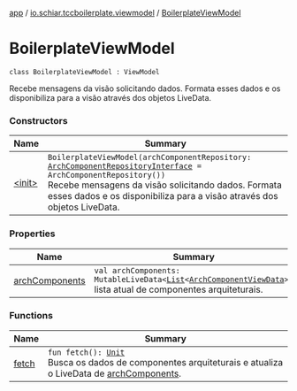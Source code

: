 [app](../../index.md) / [io.schiar.tccboilerplate.viewmodel](../index.md) / [BoilerplateViewModel](./index.md)

# BoilerplateViewModel

`class BoilerplateViewModel : ViewModel`

Recebe mensagens da visão solicitando dados.
Formata esses dados e os disponibiliza para a visão através dos objetos LiveData.

### Constructors

| Name | Summary |
|---|---|
| [&lt;init&gt;](-init-.md) | `BoilerplateViewModel(archComponentRepository: `[`ArchComponentRepositoryInterface`](../../io.schiar.tccboilerplate.model.repository/-arch-component-repository-interface/index.md)` = ArchComponentRepository())`<br>Recebe mensagens da visão solicitando dados. Formata esses dados e os disponibiliza para a visão através dos objetos LiveData. |

### Properties

| Name | Summary |
|---|---|
| [archComponents](arch-components.md) | `val archComponents: MutableLiveData<`[`List`](https://kotlinlang.org/api/latest/jvm/stdlib/kotlin.collections/-list/index.html)`<`[`ArchComponentViewData`](../../io.schiar.tccboilerplate.view.viewdata/-arch-component-view-data/index.md)`>>`<br>lista atual de componentes arquiteturais. |

### Functions

| Name | Summary |
|---|---|
| [fetch](fetch.md) | `fun fetch(): `[`Unit`](https://kotlinlang.org/api/latest/jvm/stdlib/kotlin/-unit/index.html)<br>Busca os dados de componentes arquiteturais e atualiza o LiveData de [archComponents](arch-components.md). |
